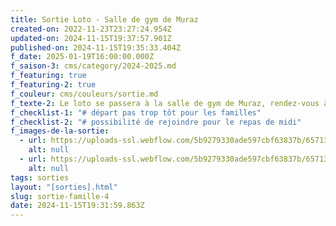 ```yaml
---
title: Sortie Loto - Salle de gym de Muraz
created-on: 2022-11-23T23:27:24.954Z
updated-on: 2024-11-15T19:37:57.901Z
published-on: 2024-11-15T19:35:33.404Z
f_date: 2025-01-19T16:00:00.000Z
f_saison-3: cms/category/2024-2025.md
f_featuring: true
f_featuring-2: true
f_couleur: cms/couleurs/sortie.md
f_texte-2: Le loto se passera à la salle de gym de Muraz, rendez-vous à 17h.
f_checklist-1: "# départ pas trop tôt pour les familles"
f_checklist-2: "# possibilité de rejoindre pour le repas de midi"
f_images-de-la-sortie:
  - url: https://uploads-ssl.webflow.com/5b9279330ade597cbf63837b/65713a2e982d7c36ae85fddf_63cfb42ea7862c6282cff7b8_SCS%20-%2020230122%20-%20sortie%20famille%20-%2001.jpg
    alt: null
  - url: https://uploads-ssl.webflow.com/5b9279330ade597cbf63837b/65713a41a28e5aea81f19cd1_63cfb431c513e3c26b87206d_SCS%20-%2020230122%20-%20sortie%20famille%20-%2002.jpg
    alt: null
tags: sorties
layout: "[sorties].html"
slug: sortie-famille-4
date: 2024-11-15T19:31:59.863Z
---
```

